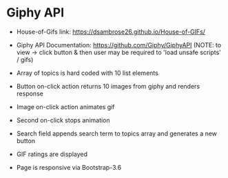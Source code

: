 # Giphy API  

* House-of-Gifs link: https://dsambrose26.github.io/House-of-GIFs/
* Giphy API Documentation: https://github.com/Giphy/GiphyAPI
(NOTE: to view -> click button & then user may be required to 'load unsafe scripts' / gifs)


* Array of topics is hard coded with 10 list elements 
* Button on-click action returns 10 images from giphy and renders response  
* Image on-click action animates gif
* Second on-click stops animation
* Search field appends search term to topics array and generates a new button 


* GIF ratings are displayed
* Page is responsive via Bootstrap-3.6
